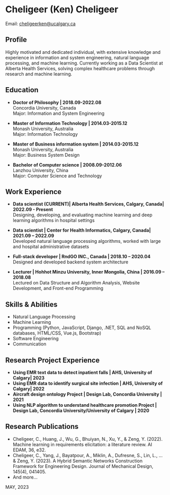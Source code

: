 # Cheligeer (Ken) Cheligeer
Email: [cheligeerken@ucalgary.ca](mailto:cheligeerken@ucalgary.ca)

## Profile
Highly motivated and dedicated individual, with extensive knowledge and experience in information and system engineering, natural language processing, and machine learning. Currently working as a Data Scientist at Alberta Health Services, solving complex healthcare problems through research and machine learning.

## Education
- **Doctor of Philosophy | 2018.09-2022.08**  
  Concordia University, Canada  
  Major: Information and System Engineering

- **Master of Information Technology | 2014.03-2015.12**  
  Monash University, Australia  
  Major: Information Technology

- **Master of Business information system | 2014.03-2015.12**  
  Monash University, Australia  
  Major: Business System Design

- **Bachelor of Computer science | 2008.09-2012.06**  
  Lanzhou University, China  
  Major: Computer Science and Technology

## Work Experience
- **Data scientist (CURRENT)| Alberta Health Services, Calgary, Canada| 2022.09 - Present**  
  Designing, developing, and evaluating machine learning and deep learning algorithms in hospital settings

- **Data scientist | Center for Health Informatics, Calgary, Canada| 2021.09 – 2022.09**  
  Developed natural language processing algorithms, worked with large and hospital administrative datasets

- **Full-stack developer | RndGO INC., Canada | 2018.10 – 2020.04**  
  Designed and developed backend system architecture

- **Lecturer | Hohhot Minzu University, Inner Mongolia, China | 2016.09 – 2018.08**  
  Lectured on Data Structure and Algorithm Analysis, Website Development, and Front-end Programming

## Skills & Abilities
- Natural Language Processing
- Machine Learning
- Programming (Python, JavaScript, Django, .NET, SQL and NoSQL databases, HTML/CSS, Vue.js, Bootstrap)
- Software Engineering
- Communication

## Research Project Experience
- **Using EMR text data to detect inpatient falls | AHS, University of Calgary| 2023**
- **Using EMR data to identify surgical site infection | AHS, University of Calgary| 2022**
- **Aircraft design ontology Project | Design Lab, Concordia University | 2021**
- **Using NLP algorithm to understand healthcare promotion Project | Design Lab, Concordia University/University of Calgary | 2020**

## Research Publications 
- Cheligeer, C., Huang, J., Wu, G., Bhuiyan, N., Xu, Y., & Zeng, Y. (2022). Machine learning in requirements elicitation: a literature review. AI EDAM, 36, e32.
- Cheligeer, C., Yang, J., Bayatpour, A., Miklin, A., Dufresne, S., Lin, L., ... & Zeng, Y. (2023). A Hybrid Semantic Networks Construction Framework for Engineering Design. Journal of Mechanical Design, 145(4), 041405.
- And more...


MAY, 2023
